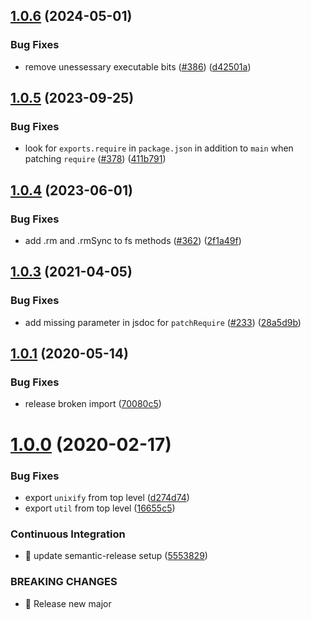 ## [1.0.6](https://github.com/streamich/fs-monkey/compare/v1.0.5...v1.0.6) (2024-05-01)


### Bug Fixes

* remove unessessary executable bits ([#386](https://github.com/streamich/fs-monkey/issues/386)) ([d42501a](https://github.com/streamich/fs-monkey/commit/d42501a05d3d9510547c35d33d2a8886fd034ee7))

## [1.0.5](https://github.com/streamich/fs-monkey/compare/v1.0.4...v1.0.5) (2023-09-25)


### Bug Fixes

* look for `exports.require` in `package.json` in addition to `main` when patching `require` ([#378](https://github.com/streamich/fs-monkey/issues/378)) ([411b791](https://github.com/streamich/fs-monkey/commit/411b7910fed8951b0fa5bab4daa945470ce26077))

## [1.0.4](https://github.com/streamich/fs-monkey/compare/v1.0.3...v1.0.4) (2023-06-01)


### Bug Fixes

* add .rm and .rmSync to fs methods ([#362](https://github.com/streamich/fs-monkey/issues/362)) ([2f1a49f](https://github.com/streamich/fs-monkey/commit/2f1a49f7679ac14374088086f3740e76b03caf73))

## [1.0.3](https://github.com/streamich/fs-monkey/compare/v1.0.2...v1.0.3) (2021-04-05)


### Bug Fixes

* add missing parameter in jsdoc for `patchRequire` ([#233](https://github.com/streamich/fs-monkey/issues/233)) ([28a5d9b](https://github.com/streamich/fs-monkey/commit/28a5d9b46fbdfec42c6d841aec31874ea9ea9ca4))

## [1.0.1](https://github.com/streamich/fs-monkey/compare/v1.0.0...v1.0.1) (2020-05-14)


### Bug Fixes

* release broken import ([70080c5](https://github.com/streamich/fs-monkey/commit/70080c5fbb1e4ac82497016c4e06218cdedacd72))

# [1.0.0](https://github.com/streamich/fs-monkey/compare/v0.3.1...v1.0.0) (2020-02-17)


### Bug Fixes

* export `unixify` from top level ([d274d74](https://github.com/streamich/fs-monkey/commit/d274d74a29c368a5f881f5f2acf81c4772497581))
* export `util` from top level ([16655c5](https://github.com/streamich/fs-monkey/commit/16655c583a7e1a3237ec7351c50a0fae373d8795))


### Continuous Integration

* 🎡 update semantic-release setup ([5553829](https://github.com/streamich/fs-monkey/commit/555382978f50646ec537330e8a50a6f06ef9b6e3))


### BREAKING CHANGES

* 🧨 Release new major
